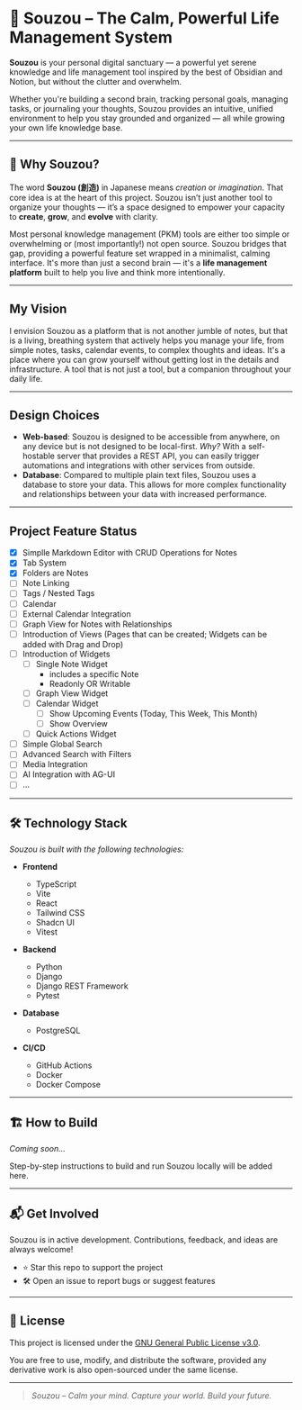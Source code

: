 # 🌿 Souzou – The Calm, Powerful Life Management System

**Souzou** is your personal digital sanctuary — a powerful yet serene knowledge and life management tool inspired by the best of Obsidian and Notion, but without the clutter and overwhelm.

Whether you're building a second brain, tracking personal goals, managing tasks, or journaling your thoughts, Souzou provides an intuitive, unified environment to help you stay grounded and organized — all while growing your own life knowledge base.

---

## 🚀 Why Souzou?

The word **Souzou (創造)** in Japanese means *creation* or *imagination*. That core idea is at the heart of this project. Souzou isn’t just another tool to organize your thoughts — it’s a space designed to empower your capacity to **create**, **grow**, and **evolve** with clarity.

Most personal knowledge management (PKM) tools are either too simple or overwhelming or (most importantly!) not open source. Souzou bridges that gap, providing a powerful feature set wrapped in a minimalist, calming interface. It's more than just a second brain — it's a **life management platform** built to help you live and think more intentionally.

---

## My Vision
I envision Souzou as a platform that is not another jumble of notes, but that is a living, breathing system that actively helps you manage your life, from simple notes, tasks, calendar events, to complex thoughts and ideas. It's a place where you can grow yourself without getting lost in the details and infrastructure. A tool that is not just a tool, but a companion throughout your daily life.

---

## Design Choices

- **Web-based**: Souzou is designed to be accessible from anywhere, on any device but is not designed to be local-first. 
*Why?*
With a self-hostable server that provides a REST API, you can easily trigger automations and integrations with other services from outside.
- **Database**: Compared to multiple plain text files, Souzou uses a database to store your data. This allows for more complex functionality and relationships between your data with increased performance.
---

## Project Feature Status

 - [x] Simplle Markdown Editor with CRUD Operations for Notes
 - [x] Tab System
 - [x] Folders are Notes
 - [ ] Note Linking
 - [ ] Tags / Nested Tags
 - [ ] Calendar
 - [ ] External Calendar Integration
 - [ ] Graph View for Notes with Relationships
 - [ ] Introduction of Views (Pages that can be created; Widgets can be added with Drag and Drop)
 - [ ] Introduction of Widgets
      - [ ] Single Note Widget
          - includes a specific Note
          - Readonly OR Writable
      - [ ] Graph View Widget
      - [ ] Calendar Widget
          - [ ] Show Upcoming Events (Today, This Week, This Month)
          - [ ] Show Overview
      - [ ] Quick Actions Widget
  - [ ] Simple Global Search
  - [ ] Advanced Search with Filters
  - [ ] Media Integration
  - [ ] AI Integration with AG-UI
  - [ ] ...

---

## 🛠️ Technology Stack

*Souzou is built with the following technologies:*

- **Frontend**
  - TypeScript
  - Vite
  - React
  - Tailwind CSS
  - Shadcn UI
  - Vitest

- **Backend**
  - Python
  - Django
  - Django REST Framework
  - Pytest

- **Database**
  - PostgreSQL

- **CI/CD**
  - GitHub Actions
  - Docker
  - Docker Compose

---

## 🏗️ How to Build

*Coming soon...*

Step-by-step instructions to build and run Souzou locally will be added here.

---

## 📬 Get Involved

Souzou is in active development. Contributions, feedback, and ideas are always welcome!

- ⭐ Star this repo to support the project  
- 🛠️ Open an issue to report bugs or suggest features  

---

## 📄 License

This project is licensed under the [GNU General Public License v3.0](./LICENSE).

You are free to use, modify, and distribute the software, provided any derivative work is also open-sourced under the same license.


---

> *Souzou – Calm your mind. Capture your world. Build your future.*
